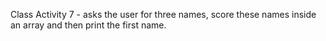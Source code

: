 Class Activity 7 - asks the user for three names, score these names inside an array and then print the first name. 
